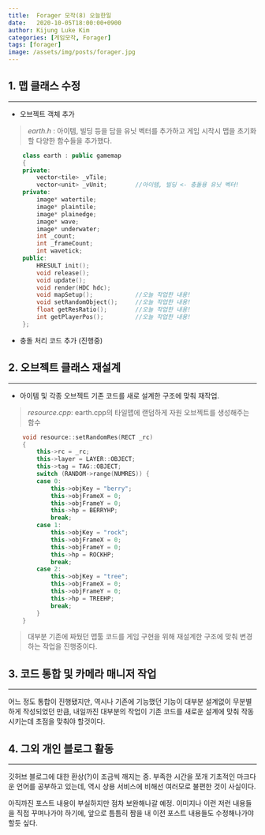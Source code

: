 ```yaml
---
title:  Forager 모작(8) 오늘한일
date:   2020-10-05T18:00:00+0900
author: Kijung Luke Kim
categories: [게임모작, Forager]
tags: [forager]
image: /assets/img/posts/forager.jpg
---
```


## 1. 맵 클래스 수정
---

- 오브젝트 객체 추가
> *earth.h* : 아이템, 빌딩 등을 담을 유닛 벡터를 추가하고 게임 시작시 맵을 초기화할 다양한 함수들을 추가했다.
```cpp
	class earth : public gamemap
	{
	private:
		vector<tile> _vTile;
		vector<unit> _vUnit;        //아이템, 빌딩 <- 충돌용 유닛 벡터!
	private:
		image* watertile;
		image* plaintile;
		image* plainedge;
		image* wave;
		image* underwater;
		int _count;
		int _frameCount;
		int wavetick;
	public:
		HRESULT init();
		void release();
		void update();
		void render(HDC hdc);
		void mapSetup();            //오늘 작업한 내용!
		void setRandomObject();     //오늘 작업한 내용!
		float getResRatio();        //오늘 작업한 내용!
		int getPlayerPos();         //오늘 작업한 내용!
	};
```
- 충돌 처리 코드 추가 (진행중)


## 2. 오브젝트 클래스 재설계
---

- 아이템 및 각종 오브젝트 기존 코드를 새로 설계한 구조에 맞춰 재작업.
> *resource.cpp*: earth.cpp의 타일맵에 랜덤하게 자원 오브젝트를 생성해주는 함수
```cpp
	void resource::setRandomRes(RECT _rc)
	{
		this->rc = _rc;
		this->layer = LAYER::OBJECT;
		this->tag = TAG::OBJECT;
		switch (RANDOM->range(NUMRES)) {
		case 0:
			this->objKey = "berry";
			this->objFrameX = 0;
			this->objFrameY = 0;
			this->hp = BERRYHP;
			break;
		case 1:
			this->objKey = "rock";
			this->objFrameX = 0;
			this->objFrameY = 0;
			this->hp = ROCKHP;
			break;
		case 2:
			this->objKey = "tree";
			this->objFrameX = 0;
			this->objFrameY = 0;
			this->hp = TREEHP;
			break;
		}
	}
```
> 대부분 기존에 짜뒀던 맵툴 코드를 게임 구현을 위해 재설계한 구조에 맞춰 변경하는 작업을 진행중이다.

## 3. 코드 통합 및 카메라 매니저 작업
---


어느 정도 통합이 진행됐지만, 역시나 기존에 기능했던 기능이 대부분 설계없이 무분별하게 작성되었던 만큼,
내일까진 대부분의 작업이 기존 코드를 새로운 설계에 맞춰 작동시키는데 초점을 맞춰야 할것이다.



## 4. 그외 개인 블로그 활동
---


깃허브 블로그에 대한 환상(?)이 조금씩 깨지는 중. 부족한 시간을 쪼개 기초적인 마크다운 언어를 공부하고 있는데, 역시 상용 서비스에 비해선 여러모로 불편한 것이 사실이다.

아직까진 포스트 내용이 부실하지만 점차 보완해나갈 예정. 이미지나 이런 저런 내용들을 직접 꾸며나가야 하기에, 앞으로 틈틈히 짬을 내 이전 포스트 내용들도 수정해나가야 할듯 싶다.